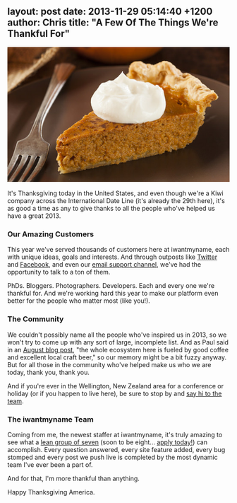 layout: post
date: 2013-11-29 05:14:40 +1200
author: Chris
title: "A Few Of The Things We're Thankful For"
----

![bigstock-Homemade-Delicious-Pumpkin-Pie-52098646.jpg](/media/2013-11-29-bigstock-Homemade-Delicious-Pumpkin-Pie-52098646.jpg)

<!-- excerpt -->

It's Thanksgiving today in the United States, and even though we're a Kiwi company across the International Date Line (it's already the 29th here), it's as good a time as any to give thanks to all the people who've helped us have a great 2013.

<!-- /excerpt -->

### Our Amazing Customers

This year we've served thousands of customers here at iwantmyname, each with unique ideas, goals and interests. And through outposts like [Twitter](https://twitter.com/iwantmyname) and [Facebook](https://www.facebook.com/iwantmyname), and even our [email support channel](https://iwantmyname.com/support), we've had the opportunity to talk to a ton of them.

PhDs. Bloggers. Photographers. Developers. Each and every one we're thankful for. And we're working hard this year to make our platform even better for the people who matter most (like you!).

### The Community

We couldn't possibly name all the people who've inspired us in 2013, so we won't try to come up with any sort of large, incomplete list. And as Paul said in an [August blog post](https://iwantmyname.com/blog/2013/08/iwantmyname-in-the-community.html), "the whole ecosystem here is fueled by good coffee and excellent local craft beer," so our memory might be a bit fuzzy anyway. But for all those in the community who've helped make us who we are today, thank you, thank you.

And if you're ever in the Wellington, New Zealand area for a conference or holiday (or if you happen to live here), be sure to stop by and [say hi to the team](https://iwantmyname.com/about).

### The iwantmyname Team

Coming from me, the newest staffer at iwantmyname, it's truly amazing to see what a [lean group of seven](https://iwantmyname.com/about) (soon to be eight... [apply today!](https://iwantmyname.com/jobs/backend-developer)) can accomplish. Every question answered, every site feature added, every bug stomped and every post we push live is completed by the most dynamic team I've ever been a part of. 

And for that, I'm more thankful than anything.

Happy Thanksgiving America.
